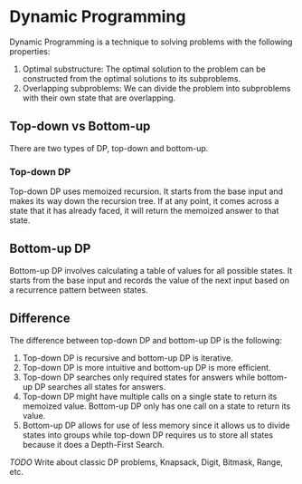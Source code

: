 # Dynamic Programming

Dynamic Programming is a technique to solving problems with the following properties:

1. Optimal substructure: The optimal solution to the problem can be constructed from the optimal solutions to its subproblems.
2. Overlapping subproblems: We can divide the problem into subproblems with their own state that are overlapping.

## Top-down vs Bottom-up

There are two types of DP, top-down and bottom-up.

### Top-down DP

Top-down DP uses memoized recursion. It starts from the base input and makes its way down the recursion tree. If at any point, it comes across a state that it has already faced, it will return the memoized answer to that state.

## Bottom-up DP

Bottom-up DP involves calculating a table of values for all possible states. It starts from the base input and records the value of the next input based on a recurrence pattern between states.

## Difference

The difference between top-down DP and bottom-up DP is the following:

1. Top-down DP is recursive and bottom-up DP is iterative.
2. Top-down DP is more intuitive and bottom-up DP is more efficient.
3. Top-down DP searches only required states for answers while bottom-up DP searches all states for answers.
4. Top-down DP might have multiple calls on a single state to return its memoized value. Bottom-up DP only has one call on a state to return its value.
5. Bottom-up DP allows for use of less memory since it allows us to divide states into groups while top-down DP requires us to store all states because it does a Depth-First Search.

_TODO_ Write about classic DP problems, Knapsack, Digit, Bitmask, Range, etc.
